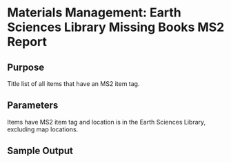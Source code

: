 # Materials Management: Earth Sciences Library Missing Books MS2 Report

## Purpose
Title list of all items that have an MS2 item tag. 

## Parameters
Items have MS2 item tag and location is in the Earth Sciences Library, excluding map locations.

## Sample Output
